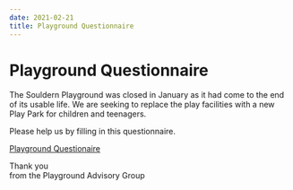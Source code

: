 ```yaml
---
date: 2021-02-21
title: Playground Questionnaire
---
```


# Playground Questionnaire

The Souldern Playground was closed in January as it had come to the
end of its usable life. We are seeking to replace the play facilities
with a new Play Park for children and teenagers.

Please help us by filling in this questionnaire.

[Playground Questionaire](https://forms.office.com/Pages/ResponsePage.aspx?id=DQSIkWdsW0yxEjajBLZtrQAAAAAAAAAAAAZ__oxDaSVUMkVLRkwyQlBSSENPUzRXVVFRR0VVVjFIOS4u)

Thank you  
from the Playground Advisory Group
